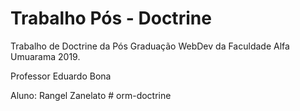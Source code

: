 # Trabalho Pós - Doctrine
Trabalho de Doctrine da Pós Graduação WebDev da Faculdade Alfa Umuarama 2019.

Professor Eduardo Bona

Aluno: Rangel Zanelato
#   o r m - d o c t r i n e  
 